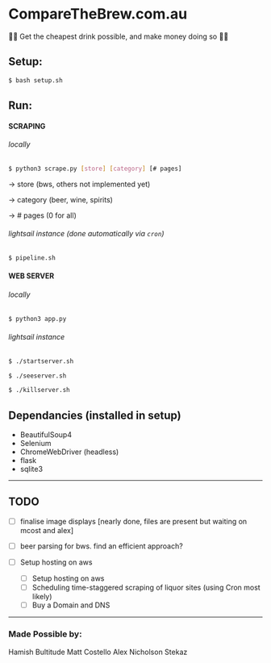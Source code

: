 # CompareTheBrew.com.au
🍺🍺 Get the cheapest drink possible, and make money doing so 🍺🍺

## Setup:
```bash
$ bash setup.sh
```

## Run:
#### SCRAPING
###### locally
```bash
$ python3 scrape.py [store] [category] [# pages]
```
-> store (bws, others not implemented yet)

-> category (beer, wine, spirits)

-> # pages (0 for all)

###### lightsail instance (done automatically via `cron`)
```bash
$ pipeline.sh
```


#### WEB SERVER
###### locally
```bash
$ python3 app.py
```
###### lightsail instance
```bash
$ ./startserver.sh
```
```bash
$ ./seeserver.sh
```
```bash
$ ./killserver.sh
```

## Dependancies (installed in setup)
- BeautifulSoup4
- Selenium
- ChromeWebDriver (headless)
- flask
- sqlite3
___

## TODO
- [ ] finalise image displays [nearly done, files are present but waiting on mcost and alex]
- [ ] beer parsing for bws. find an efficient approach? 

- [ ] Setup hosting on aws
  - [ ] Setup hosting on aws
  - [ ] Scheduling time-staggered scraping of liquor sites (using Cron most likely)
  - [ ] Buy a Domain and DNS

___
### Made Possible by:
Hamish Bultitude
Matt Costello
Alex Nicholson
Stekaz
